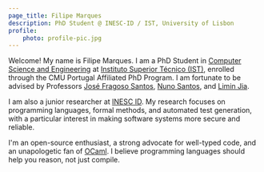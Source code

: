 ```yaml
---
page_title: Filipe Marques
description: PhD Student @ INESC-ID / IST, University of Lisbon
profile:
    photo: profile-pic.jpg
---
```


Welcome! My name is Filipe Marques. I am a PhD Student in <a href="https://fenix.tecnico.ulisboa.pt/cursos/deic/phd-home">Computer Science and Engineering</a> at <a href="https://tecnico.ulisboa.pt/en">Instituto Superior Técnico (IST)</a>, enrolled through the CMU Portugal Affiliated PhD Program. I am fortunate to be advised by Professors <a href="https://web.ist.utl.pt/jose.fragoso">José Fragoso Santos</a>, <a href="https://www.gsd.inesc-id.pt/~nsantos">Nuno Santos</a>, and <a href="https://www.ece.cmu.edu/directory/bios/jia-limin.html">Limin Jia</a>.

I am also a junior researcher at <a href="https://www.inesc-id.pt">INESC ID</a>. My research focuses on programming languages, formal methods, and automated test generation, with a particular interest in making software systems more secure and reliable.

I'm an open-source enthusiast, a strong advocate for well-typed code, and an unapologetic fan of <a href="https://ocaml.org/">OCaml</a>. I believe programming languages should help you reason, not just compile.
